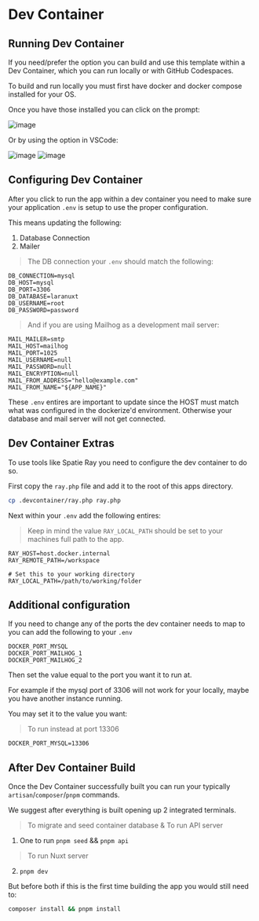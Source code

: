 # Dev Container


## Running Dev Container

If you need/prefer the option you can build and use this template within a Dev Container, which you can run locally or with GitHub Codespaces.

To build and run locally you must first have docker and docker compose installed for your OS.

Once you have those installed you can click on the prompt:

![image](https://user-images.githubusercontent.com/25044744/184038681-593065e5-f4d5-4aa2-bbe4-3da157a2c39d.png)

Or by using the option in VSCode:

![image](https://user-images.githubusercontent.com/25044744/184038895-fa330419-29bb-4a01-a58e-c4ea70503910.png)
![image](https://user-images.githubusercontent.com/25044744/184038953-000377c6-627e-4c5a-b9fd-f46a49325b95.png)


## Configuring Dev Container

After you click to run the app within a dev container you need to make sure your application `.env` is setup to use the proper configuration.

This means updating the following:

1. Database Connection
2. Mailer

> The DB connection your `.env` should match the following:

```
DB_CONNECTION=mysql
DB_HOST=mysql
DB_PORT=3306
DB_DATABASE=laranuxt
DB_USERNAME=root
DB_PASSWORD=password
```

> And if you are using Mailhog as a development mail server:

```
MAIL_MAILER=smtp
MAIL_HOST=mailhog
MAIL_PORT=1025
MAIL_USERNAME=null
MAIL_PASSWORD=null
MAIL_ENCRYPTION=null
MAIL_FROM_ADDRESS="hello@example.com"
MAIL_FROM_NAME="${APP_NAME}"
```

These `.env` entires are important to update since the HOST must match what was configured in the dockerize'd environment. Otherwise your database and mail server will not get connected.


## Dev Container Extras

To use tools like Spatie Ray you need to configure the dev container to do so.

First copy the `ray.php` file and add it to the root of this apps directory.

```bash
cp .devcontainer/ray.php ray.php
```

Next within your `.env` add the following entires:

> Keep in mind the value `RAY_LOCAL_PATH` should be set to your machines full path to the app.
```
RAY_HOST=host.docker.internal
RAY_REMOTE_PATH=/workspace

# Set this to your working directory
RAY_LOCAL_PATH=/path/to/working/folder
```

## Additional configuration

If you need to change any of the ports the dev container needs to map to you can add the following to your `.env`

```
DOCKER_PORT_MYSQL
DOCKER_PORT_MAILHOG_1
DOCKER_PORT_MAILHOG_2
```

Then set the value equal to the port you want it to run at.

For example if the mysql port of 3306 will not work for your locally, maybe you have another instance running.

You may set it to the value you want:

> To run instead at port 13306

```
DOCKER_PORT_MYSQL=13306
```

## After Dev Container Build

Once the Dev Container successfully built you can run your typically `artisan`/`composer`/`pnpm` commands. 

We suggest after everything is built opening up 2 integrated terminals.

> To migrate and seed container database & To run API server
1. One to run `pnpm seed` && `pnpm api`

> To run Nuxt server
2. `pnpm dev`


But before both if this is the first time building the app you would still need to:

```bash
composer install && pnpm install
```
